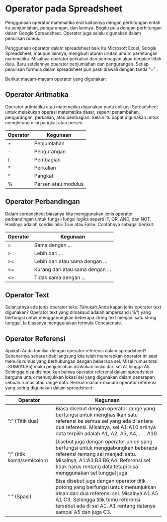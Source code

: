 # Operator pada Spreadsheet

Penggunaan operator matematika erat kaitannya dengan perhitungan entah itu penjumlahan, pengurangan, dan lainnya. Begitu pula dengan perhitungan dalam Google Spreadsheet. Operator juga selalu digunakan dalam penulisan rumus. 

Penggunaan operator dalam spreadsheet baik itu Microsoft Excel, Google Spreadsheet, maupun lainnya, mengikuti aturan urutan umum perhitungan matematika. Misalnya operator perkalian dan pembagian akan berjalan lebih dulu. Baru setelahnya operator penjumlahan dan pengurangan. Setiap penulisan formula dalam spreadsheet pun pasti diawali dengan tanda “=” . 

Berikut macam-macam operator yang digunakan:

## Operator Aritmatika

Operator aritmatika atau matematika digunakan pada aplikasi Spreadsheet untuk melakukan operasi matematika dasar, seperti penambahan, pengurangan, perkalian, atau pembagian. Selain itu dapat digunakan untuk menghitung nilai pangkat atau persen.

Operator | Kegunaan
-------- | --------
+ | Penjumlahan
- | Pengurangan
/ | Pembagian
* | Perkalian
^ | Pangkat
% | Persen atau modulus

## Operator Perbandingan

Dalam spreadsheet biasanya kita menggunakan jenis operator perbandingan untuk fungsi-fungsi logika seperti IF, OR, AND, dan NOT. Hasilnya adalah kondisi nilai True atau False. Contohnya sebagai berikut:

Operator | Kegunaan
-------- | --------
= | Sama dengan ...
> | Lebih dari ...
>= | Lebih dari atau sama dengan ...
<= | Kurang dari atau sama dengan ...
<> | Tidak sama dengan ...

## Operator Text

Selanjutnya ada jenis operator teks. Tahukah Anda kapan jenis operator text digunakan? Operator text yang dimaksud adalah ampersand (“&”) yang berfungsi untuk menggabungkan beberapa string text menjadi satu string tunggal. Ia biasanya menggunakan formula Concatenate.

## Operator Referensi

Apakah Anda familiar dengan operator referensi dalam spreadsheet? Sebenarnya secara tidak langsung kita telah menerapkan operator ini saat menulis rumus yang berhubungan dengan beberapa sel. Misal rumus total =SUM(A1:A5) maka penjumlahan dilakukan mulai dari sel A1 hingga A5. Sehingga bisa disimpulkan bahwa operator referensi dalam spreadsheet berguna untuk menunjukkan lokasi sel yang digunakan dalam penerapan sebuah rumus atau range data. Berikut macam-macam operator referensi yang sering digunakan dalam spreadsheet:

Operator | Kegunaan
-------- | --------
“:” (Titik dua) | Biasa disebut dengan operator range yang berfungsi untuk menghasilkan satu referensi ke semua sel yang ada di antara dua referensi. Misalnya, sel A1:A10 artinya data terpilih adalah A1, A2, A3, A4, … , A10.
“;” (titik koma/semicolon) | Disebut juga dengan operator union yang berfungsi untuk menggabungkan beberapa referensi rentang sel menjadi satu. Misalnya, A1:A3;B3:B6;A4. Referensi sel tidak harus rentang data tetapi bisa menggunakan sel tunggal juga.
“ “ (Spasi) | Bisa disebut juga dengan operator titik potong yang berfungsi untuk menunjukkan irisan dari dua referensi sel. Misalnya A1:A5 A1:C3. Sehingga titik temu referensi tersebut ada di sel A1. A1 rentang datanya sampai A5 dan juga C3.